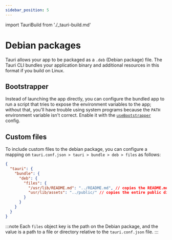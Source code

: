 ```yaml
---
sidebar_position: 5
---
```


import TauriBuild from './_tauri-build.md'

# Debian packages

Tauri allows your app to be packaged as a `.deb` (Debian package) file. The Tauri CLI bundles your application binary and additional resources in this format if you build on Linux.

<TauriBuild />

## Bootstrapper

Instead of launching the app directly, you can configure the bundled app to run a script that tries to expose the environment variables to the app; without that, you'll have trouble using system programs because the `PATH` environment variable isn't correct. Enable it with the [`useBootstrapper`] config.

## Custom files

To include custom files to the debian package, you can configure a mapping on `tauri.conf.json > tauri > bundle > deb > files` as follows:

```json
{
  "tauri": {
    "bundle": {
      "deb": {
        "files": {
          "/usr/lib/README.md": "../README.md", // copies the README.md file to /usr/lib/README.md
          "usr/lib/assets": "../public/" // copies the entire public directory to /usr/lib/assets
        }
      }
    }
  }
}
```

:::note
Each `files` object key is the path on the Debian package, and the value is a path to a file or directory relative to the `tauri.conf.json` file.
:::

[`usebootstrapper`]: ../../api/config#tauri.bundle.deb.useBootstrapper
